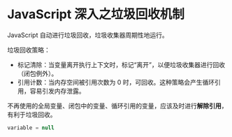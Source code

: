 # JavaScript 深入之垃圾回收机制

JavaScript 自动进行垃圾回收，垃圾收集器周期性地运行。

垃圾回收策略：
* 标记清除：当变量离开执行上下文时，标记“离开”，以便垃圾收集器进行回收（闭包例外）。
* 引用计数：当内存空间被引用次数为 0 时，可回收。这种策略会产生循环引用，容易引发内存泄露。

不再使用的全局变量、闭包中的变量、循环引用的变量，应该及时进行**解除引用**，有利于垃圾回收。

```javascript
variable = null
```